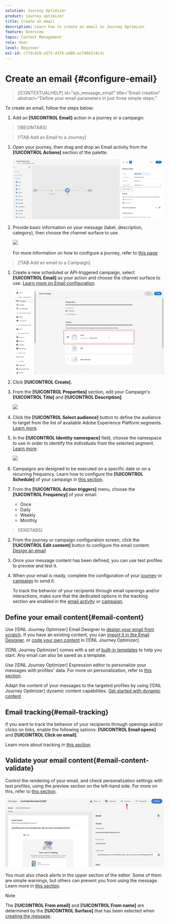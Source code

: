 ```yaml
---
solution: Journey Optimizer
product: journey optimizer
title: Create an email
description: Learn how to create an email in Journey Optimizer
feature: Overview
topic: Content Management
role: User
level: Beginner
exl-id: c77dc420-a375-4376-ad86-ac740e214c3c
---
```

# Create an email {#configure-email}

>[!CONTEXTUALHELP]
>id="ajo_message_email"
>title="Email creation"
>abstract="Define your email parameters in just three simple steps."

To create an email, follow the steps below:

1. Add an **[!UICONTROL Email]** action in a journey or a campaign:

>[!BEGINTABS]

>[!TAB Add an Email to a Journey]

1. Open your journey, then drag and drop an Email activity from the **[!UICONTROL Actions]** section of the palette.

    ![](assets/email-edit-content.png)

1. Provide basic information on your message (label, description, category), then choose the channel surface to use.

    ![](assets/xxx)

    For more information on how to configure a journey, refer to [this page](../building-journeys/journey-gs.md)

>[!TAB Add an email to a Campaign]

1. Create a new scheduled or API-triggered campaign, select **[!UICONTROL Email]** as your action and choose the channel surface to use. [Learn more on Email configuration](email-settings.md).

   ![](assets/email_campaign.png)

1. Click **[!UICONTROL Create]**.

1. From the **[!UICONTROL Properties]** section, edit your Campaign's **[!UICONTROL Title]** and **[!UICONTROL Description]**.

    ![](assets/xxx)

1. Click the **[!UICONTROL Select audience]** button to define the audience to target from the list of available Adobe Experience Platform segments. [Learn more](../segment/about-segments.md).

1. In the **[!UICONTROL Identity namespace]** field, choose the namespace to use in order to identify the individuals from the selected segment. [Learn more](../event/about-creating.md#select-the-namespace).

    ![](assets/push_create_5.png)

1. Campaigns are designed to be executed on a specific date or on a recurring frequency. Learn how to configure the **[!UICONTROL Schedule]** of your campaign in [this section](../campaigns/create-campaign.md#schedule). 

1. From the **[!UICONTROL Action triggers]** menu, choose the **[!UICONTROL Frequency]** of your email:

    * Once
    * Daily
    * Weekly
    * Monthly

>[!ENDTABS]

2. From the journey or campaign configuration screen, click the **[!UICONTROL Edit content]** button to configure the email content. [Design an email](design-emails.md)

3. Once your message content has been defined, you can use test profiles to preview and test it. 

4. When your email is ready, complete the configuration of your [journey](../building-journeys/journey-gs.md) or [campaign](../campaigns/create-campaign.md) to send it.

    To track the behavior of your recipients through email openings and/or interactions, make sure that the dedicated options in the tracking section are enabled in the [email activity](../building-journeys/journeys-message.md) or [campaign](../campaigns/create-campaign.md). 

## Define your email content{#email-content}

Use [!DNL Journey Optimizer] Email Designer to [design your email from scratch](../design/create-email-content.md). If you have an existing content, you can [import it in the Email Designer](../design/existing-content.md), or [code your own content](../design/code-content.md) in [!DNL Journey Optimizer]. 

[!DNL Journey Optimizer] comes with a set of [built-in templates](../design/email-templates.md) to help you start. Any email can also be saved as a template.

Use [!DNL Journey Optimizer] Expression editor to personalize your messages with profiles' data. For more on personalization, refer to [this section](../personalization/personalize.md).

Adapt the content of your messages to the targeted profiles by using [!DNL Journey Optimizer] dynamic content capabilities. [Get started with dynamic content](../personalization/get-started-dynamic-content.md)

## Email tracking{#email-tracking}

If you want to track the behavior of your recipients through openings and/or clicks on links, enable the following options: **[!UICONTROL Email opens]** and **[!UICONTROL Click on email]**. 

Learn more about tracking in [this section](../design/message-tracking.md).

## Validate your email content{#email-content-validate}

Control the rendering of your email, and check personalization settings with test profiles, using the preview section on the left-hand side. For more on this, refer to [this section](../design/preview.md).

![](assets/messages-simple-preview.png)


You must also check alerts in the upper section of the editor.  Some of them are simple warnings, but others can prevent you from using the message. Learn more in [this section](alerts.md).


>[!NOTE]
>
>The **[!UICONTROL From email]** and **[!UICONTROL From name]** are determined by the **[!UICONTROL Surface]** that has been selected when [creating the message](get-started-content.md).

